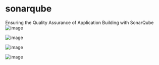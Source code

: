 # sonarqube
Ensuring the Quality Assurance of Application Building with SonarQube 
![image](https://github.com/JonesKwameOsei/sonarqube/assets/81886509/095144b6-a9a2-48a5-846c-c8d08d6c89e4)

![image](https://github.com/JonesKwameOsei/sonarqube/assets/81886509/4511f1b7-00ed-4d69-ad7f-133db94424c9)

![image](https://github.com/JonesKwameOsei/sonarqube/assets/81886509/138324c6-ea9f-49e0-953f-ce12a1838192)

![image](https://github.com/JonesKwameOsei/sonarqube/assets/81886509/3effe8d2-800e-4dca-b50a-c1d884a8d1b8)
